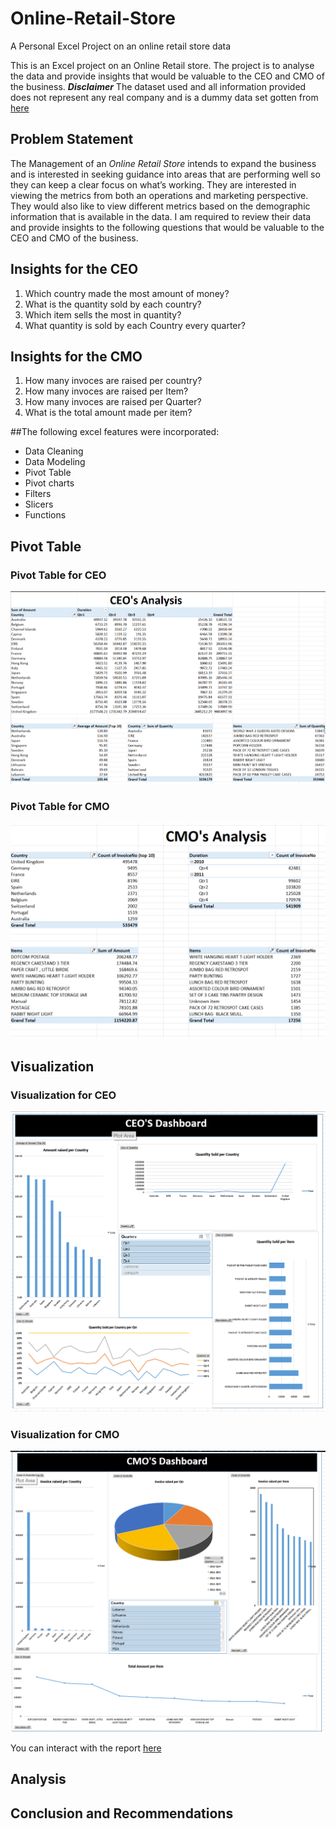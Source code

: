 # Online-Retail-Store
A Personal Excel Project on an online retail store data

This is an Excel project on an Online Retail store.
The project is to analyse the data and provide insights that would be valuable to the CEO and CMO of the business.
**_Disclaimer_** The dataset used and all information provided does not represent any real company and is a dummy data set gotten from [here](https://www.theforage.com/modules/MyXvBcppsW2FkNYCX/cH3hG3rWkTY3MZ4qS?ref=MyWM6uboJHrFWbvTA)

## Problem Statement

The Management of an _Online Retail Store_ intends to expand the business and is interested in seeking guidance into areas that are performing well so they can keep a clear focus on what’s working. They are interested in viewing the metrics from both an operations and marketing perspective. They would also like to view different metrics based on the demographic information that is available in the data.
I am required to review their data and provide insights to the following questions that would be valuable to the CEO and CMO of the business.

## Insights for the CEO
1. Which country made the most amount of money?
2. What is the quantity sold by each country?
3. Which item sells the most in quantity?
4. What quantity is sold by each Country every quarter?

## Insights for the CMO
1. How many invoces are raised per country?
2. How many invoces are raised per Item?
3. How many invoces are raised per Quarter?
4. What is the total amount made per item?

##The following excel features were incorporated:

- Data Cleaning
- Data Modeling
- Pivot Table
- Pivot charts
- Filters
- Slicers
- Functions

## Pivot Table 

### Pivot Table for CEO
![](ceo%20analysis.png)

### Pivot Table for CMO
![](cmo%20analysis.png)

## Visualization

### Visualization for CEO
![](ceo%20dash.png)

### Visualization for CMO
![](cmo%20dash.png)

You can interact with the report [here](https://docs.google.com/spreadsheets/d/1v_OTkJ16YDh3jq1L2qNMPk_S80MZ49iz/edit?usp=share_link&ouid=116331836389547790251&rtpof=true&sd=true)

## Analysis

## Conclusion and Recommendations
